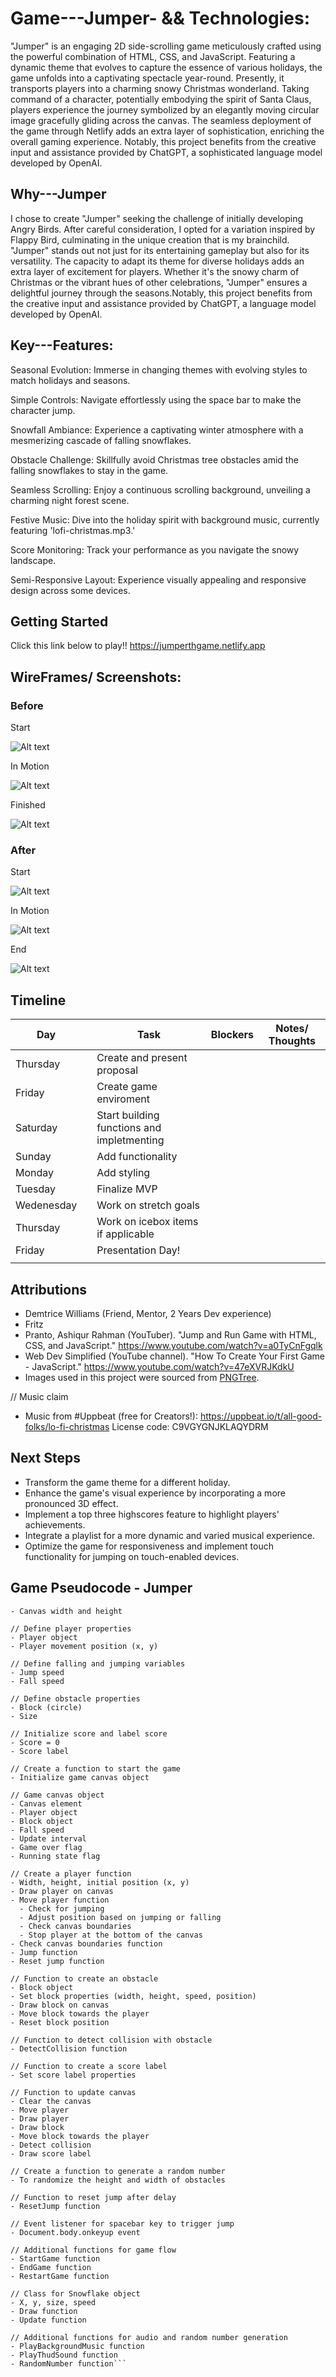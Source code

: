# Game---Jumper- && Technologies:

"Jumper" is an engaging 2D side-scrolling game meticulously crafted using the powerful combination of HTML, CSS, and JavaScript. Featuring a dynamic theme that evolves to capture the essence of various holidays, the game unfolds into a captivating spectacle year-round. Presently, it transports players into a charming snowy Christmas wonderland. Taking command of a character, potentially embodying the spirit of Santa Claus, players experience the journey symbolized by an elegantly moving circular image gracefully gliding across the canvas. The seamless deployment of the game through Netlify adds an extra layer of sophistication, enriching the overall gaming experience. Notably, this project benefits from the creative input and assistance provided by ChatGPT, a sophisticated language model developed by OpenAI.

## Why---Jumper
I chose to create "Jumper" seeking the challenge of initially developing Angry Birds. After careful consideration, I opted for a variation inspired by Flappy Bird, culminating in the unique creation that is my brainchild. "Jumper" stands out not just for its entertaining gameplay but also for its versatility. The capacity to adapt its theme for diverse holidays adds an extra layer of excitement for players. Whether it's the snowy charm of Christmas or the vibrant hues of other celebrations, "Jumper" ensures a delightful journey through the seasons.Notably, this project benefits from the creative input and assistance provided by ChatGPT, a language model developed by OpenAI.

## Key---Features:

Seasonal Evolution: Immerse in changing themes with evolving styles to match holidays and seasons.

Simple Controls: Navigate effortlessly using the space bar to make the character jump.

Snowfall Ambiance: Experience a captivating winter atmosphere with a mesmerizing cascade of falling snowflakes.

Obstacle Challenge: Skillfully avoid Christmas tree obstacles amid the falling snowflakes to stay in the game.

Seamless Scrolling: Enjoy a continuous scrolling background, unveiling a charming night forest scene.

Festive Music: Dive into the holiday spirit with background music, currently featuring 'lofi-christmas.mp3.'

Score Monitoring: Track your performance as you navigate the snowy landscape.

Semi-Responsive Layout: Experience visually appealing and responsive design across some devices.

## Getting Started
Click this link below to play!!
https://jumperthgame.netlify.app

## WireFrames/ Screenshots: 
### Before

Start

 ![Alt text](<assets/Game (Start).png>)

In Motion 

![Alt text](<assets/Game (in Motion).png>)

Finished 

![Alt text](<assets/Game (End).png>)

### After

 Start 

![Alt text](<assets/Finished  (Start).png>)

  In Motion 
 
 ![Alt text](<assets/Finished (In Motion).png>)

End 

![Alt text](<assets/Finished (End).png>)

## Timeline

| Day        |   | Task                               | Blockers | Notes/ Thoughts |
|------------|---|------------------------------------|----------|-----------------|
| Thursday   |   | Create and present proposal        |          |                 |
| Friday     |   | Create game enviroment         |          |                 |
| Saturday   |   | Start building functions and impletmenting            |          |                 |
| Sunday     |   | Add functionality                  |          |                 |
| Monday     |   | Add styling                        |          |                 |
| Tuesday    |   | Finalize MVP                       |          |                 |
| Wedenesday |   | Work on stretch goals              |          |                 |
| Thursday   |   | Work on icebox items if applicable |          |                 |
| Friday     |   | Presentation Day!                  |          |                 |
|            |   |                                    |          |                 |

## Attributions
- Demtrice Williams (Friend, Mentor, 2 Years Dev experience)
- Fritz 
- Pranto, Ashiqur Rahman (YouTuber). "Jump and Run Game with HTML, CSS, and JavaScript." https://www.youtube.com/watch?v=a0TyCnFgqlk
- Web Dev Simplified (YouTube channel). "How To Create Your First Game - JavaScript." https://www.youtube.com/watch?v=47eXVRJKdkU 
- Images used in this project were sourced from [PNGTree](https://pngtree.com/). 

// Music claim
- Music from #Uppbeat (free for Creators!):
https://uppbeat.io/t/all-good-folks/lo-fi-christmas
License code: C9VGYGNJKLAQYDRM

## Next Steps

- Transform the game theme for a different holiday.
- Enhance the game's visual experience by incorporating a more pronounced 3D effect.
- Implement a top three highscores feature to highlight players' achievements.
- Integrate a playlist for a more dynamic and varied musical experience.
- Optimize the game for responsiveness and implement touch functionality for jumping on touch-enabled devices.


## Game Pseudocode - Jumper
```// Define canvas dimensions
- Canvas width and height

// Define player properties
- Player object
- Player movement position (x, y)

// Define falling and jumping variables
- Jump speed
- Fall speed

// Define obstacle properties 
- Block (circle)
- Size 

// Initialize score and label score 
- Score = 0
- Score label

// Create a function to start the game
- Initialize game canvas object

// Game canvas object
- Canvas element
- Player object
- Block object
- Fall speed
- Update interval
- Game over flag
- Running state flag

// Create a player function
- Width, height, initial position (x, y)
- Draw player on canvas
- Move player function
  - Check for jumping
  - Adjust position based on jumping or falling
  - Check canvas boundaries
  - Stop player at the bottom of the canvas
- Check canvas boundaries function
- Jump function
- Reset jump function

// Function to create an obstacle
- Block object
- Set block properties (width, height, speed, position)
- Draw block on canvas
- Move block towards the player
- Reset block position

// Function to detect collision with obstacle
- DetectCollision function

// Function to create a score label
- Set score label properties

// Function to update canvas
- Clear the canvas
- Move player
- Draw player
- Draw block
- Move block towards the player
- Detect collision
- Draw score label

// Create a function to generate a random number
- To randomize the height and width of obstacles

// Function to reset jump after delay
- ResetJump function

// Event listener for spacebar key to trigger jump
- Document.body.onkeyup event

// Additional functions for game flow
- StartGame function
- EndGame function
- RestartGame function

// Class for Snowflake object
- X, y, size, speed
- Draw function
- Update function

// Additional functions for audio and random number generation
- PlayBackgroundMusic function
- PlayThudSound function
- RandomNumber function```
